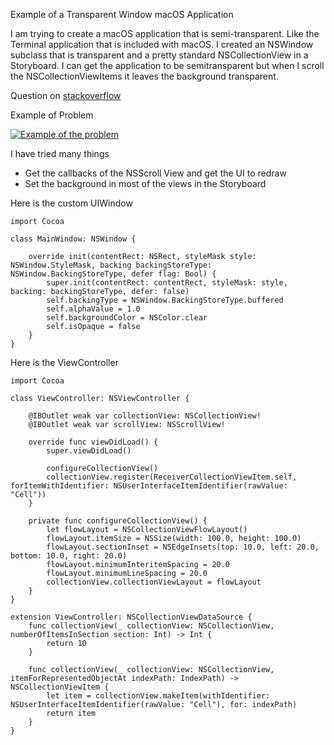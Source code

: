 Example of a Transparent Window macOS Application

I am trying to create a macOS application that is semi-transparent. Like the Terminal application that is included with macOS. I created an NSWindow subclass that is transparent and a pretty standard NSCollectionView in a Storyboard. I can get the application to be semitransparent but when I scroll the NSCollectionViewItems it leaves the background transparent.

Question on [stackoverflow][1]

Example of Problem

[![Example of the problem][2]][2]


I have tried many things

 - Get the callbacks of the NSScroll View and get the UI to redraw 
 - Set the background in most of the views in the Storyboard

Here is the custom UIWindow

    import Cocoa
    
    class MainWindow: NSWindow {
        
        override init(contentRect: NSRect, styleMask style: NSWindow.StyleMask, backing backingStoreType: NSWindow.BackingStoreType, defer flag: Bool) {
            super.init(contentRect: contentRect, styleMask: style, backing: backingStoreType, defer: false)
            self.backingType = NSWindow.BackingStoreType.buffered
            self.alphaValue = 1.0
            self.backgroundColor = NSColor.clear
            self.isOpaque = false
        }
    }


Here is the ViewController

    import Cocoa
    
    class ViewController: NSViewController {
        
        @IBOutlet weak var collectionView: NSCollectionView!
        @IBOutlet weak var scrollView: NSScrollView!
        
        override func viewDidLoad() {
            super.viewDidLoad()
            
            configureCollectionView()
            collectionView.register(ReceiverCollectionViewItem.self, forItemWithIdentifier: NSUserInterfaceItemIdentifier(rawValue: "Cell"))
        }
        
        private func configureCollectionView() {
            let flowLayout = NSCollectionViewFlowLayout()
            flowLayout.itemSize = NSSize(width: 100.0, height: 100.0)
            flowLayout.sectionInset = NSEdgeInsets(top: 10.0, left: 20.0, bottom: 10.0, right: 20.0)
            flowLayout.minimumInteritemSpacing = 20.0
            flowLayout.minimumLineSpacing = 20.0
            collectionView.collectionViewLayout = flowLayout
        }
    }
    
    extension ViewController: NSCollectionViewDataSource {
        func collectionView(_ collectionView: NSCollectionView, numberOfItemsInSection section: Int) -> Int {
            return 10
        }
        
        func collectionView(_ collectionView: NSCollectionView, itemForRepresentedObjectAt indexPath: IndexPath) -> NSCollectionViewItem {
            let item = collectionView.makeItem(withIdentifier: NSUserInterfaceItemIdentifier(rawValue: "Cell"), for: indexPath) 
            return item
        }
    }


  [1]: https://stackoverflow.com/questions/61566114/nswindow-transparent-background-nscollectionview-background-not-repainting
  [2]: https://i.stack.imgur.com/TdrxH.gif



